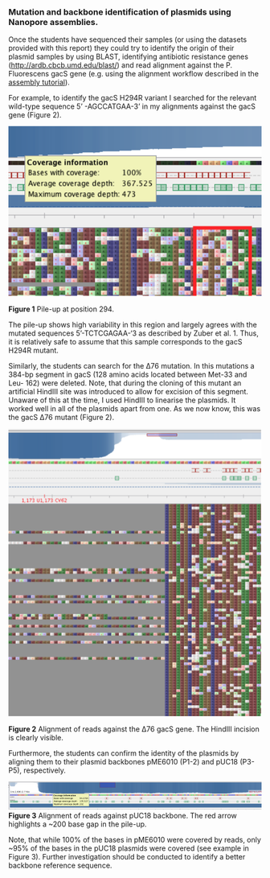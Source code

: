 ### Mutation and backbone identification of plasmids using Nanopore assemblies.

Once the students have sequenced their samples (or using the datasets provided with this report) they could try to identify the origin of their plasmid samples by using BLAST, identifying antibiotic resistance genes (http://ardb.cbcb.umd.edu/blast/) and read alignment against the P. Fluorescens gacS gene (e.g. using the alignment workflow described in the [assembly tutorial](https://github.com/demharters/assemblyTutorial)).

For example, to identify the gacS H294R variant I searched for the relevant wild-type sequence 5’ -AGCCATGAA-3’ in my alignments against the gacS gene (Figure 2). 

![Fig.1 H294R mutant](https://github.com/demharters/plasmidID/blob/master/figures/fig1.png)

**Figure 1** Pile-up at position 294.

The pile-up shows high variability in this region and largely agrees with the mutated sequences 5’-TCTCGAGAA-‘3 as described by Zuber et al. 1. Thus, it is relatively safe to assume that this sample corresponds to the gacS H294R mutant.

Similarly, the students can search for the Δ76 mutation. In this mutations a 384-bp segment in gacS (128 amino acids located between Met-33 and Leu- 162) were deleted. Note, that during the cloning of this mutant an artificial HindIII site was introduced to allow for excision of this segment.
Unaware of this at the time, I used HindIII to linearise the plasmids. It worked well in all of the plasmids apart from one. As we now know, this was the gacS Δ76 mutant (Figure 2).

![Fig2. Δ76 mutant](https://github.com/demharters/plasmidID/blob/master/figures/fig2.png)

**Figure 2** Alignment of reads against the Δ76 gacS gene. The HindIII incision is clearly visible.

Furthermore, the students can confirm the identity of the plasmids by aligning them to their plasmid backbones pME6010 (P1-2) and pUC18 (P3-P5), respectively. 

![Fig3. pUC18 backbone](https://github.com/demharters/plasmidID/blob/master/figures/fig3.png)
**Figure 3** Alignment of reads against pUC18 backbone. The red arrow highlights a ~200 base gap in the pile-up.

Note, that while 100% of the bases in pME6010 were covered by reads, only ~95% of the bases in the pUC18 plasmids were covered (see example in Figure 3). Further investigation should be conducted to identify a better backbone reference sequence.

